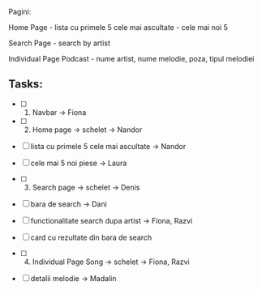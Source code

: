 Pagini:

Home Page
	- lista cu primele 5 cele mai ascultate
	- cele mai noi 5 

Search Page
	- search by artist

Individual Page Podcast
	- nume artist, nume melodie, poza, tipul melodiei


## Tasks:

- [ ] 1. Navbar -> Fiona

- [ ] 2. Home page -> schelet -> Nandor
- [ ] lista cu primele 5 cele mai ascultate -> Nandor
- [ ] cele mai 5 noi piese -> Laura

- [ ] 3. Search page -> schelet -> Denis
- [ ] bara de search -> Dani
- [ ] functionalitate search dupa artist -> Fiona, Razvi
- [ ] card cu rezultate din bara de search

- [ ] 4. Individual Page Song -> schelet -> Fiona, Razvi
- [ ] detalii melodie -> Madalin


